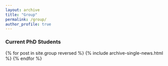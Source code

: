 ```yaml
---
layout: archive
title: "Group"
permalink: /group/
author_profile: true
---
```


### Current PhD Students

{% for post in site.group reversed %}
  {% include archive-single-news.html %}
{% endfor %}

